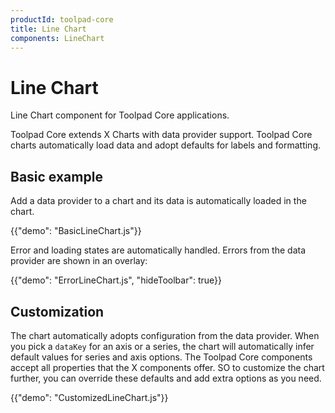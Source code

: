 ```yaml
---
productId: toolpad-core
title: Line Chart
components: LineChart
---
```


# Line Chart

<p class="description">Line Chart component for Toolpad Core applications.</p>

Toolpad Core extends X Charts with data provider support. Toolpad Core charts automatically load data and adopt defaults for labels and formatting.

## Basic example

Add a data provider to a chart and its data is automatically loaded in the chart.

{{"demo": "BasicLineChart.js"}}

Error and loading states are automatically handled. Errors from the data provider are shown in an overlay:

{{"demo": "ErrorLineChart.js", "hideToolbar": true}}

## Customization

The chart automatically adopts configuration from the data provider. When you pick a `dataKey` for an axis or a series, the chart will automatically infer default values for series and axis options. The Toolpad Core components accept all properties that the X components offer. SO to customize the chart further, you can override these defaults and add extra options as you need.

{{"demo": "CustomizedLineChart.js"}}
